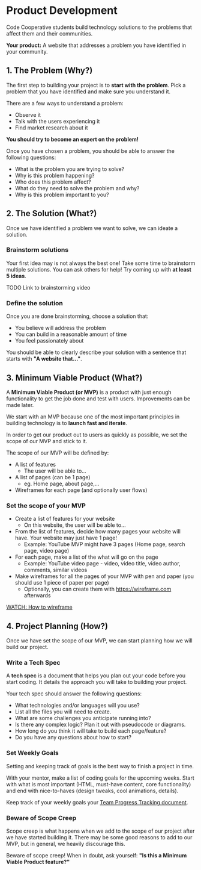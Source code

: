 # Product Development

Code Cooperative students build technology solutions to
the problems that affect them and their communities.

**Your product:** A website that addresses a problem you have
identified in your community.

## 1. The Problem (Why?)

The first step to building your project is to **start
with the problem**. Pick a problem that you have identified and
make sure you understand it.

There are a few ways to understand a problem:
* Observe it
* Talk with the users experiencing it
* Find market research about it

**You should try to become an expert on the problem!**

Once you have chosen a problem, you should be able to answer the following questions:
* What is the problem you are trying to solve?
* Why is this problem happening?
* Who does this problem affect?
* What do they need to solve the problem and why?
* Why is this problem important to you?

## 2. The Solution (What?)

Once we have identified a problem we want to solve, we
can ideate a solution.

### Brainstorm solutions

Your first idea may is not always the best one! Take some time to brainstorm multiple solutions. You can ask others for help!
Try coming up with **at least 5 ideas**.

TODO Link to brainstorming video

### Define the solution

Once you are done brainstorming, choose a solution that:
* You believe will address the problem
* You can build in a reasonable amount of time
* You feel passionately about

You should be able to clearly describe your solution with
a sentence that starts with **"A website that..."**.

## 3. Minimum Viable Product (What?)

A **Minimum Viable Product (or MVP)** is a product with just
enough functionality to get the job done and test with users. Improvements can be made later.

We start with an MVP because one of the most important principles in building technology
is to **launch fast and iterate**.

In order to get our product out to users as quickly as possible,
we set the scope of our MVP and stick to it.

The scope of our MVP will be defined by:
* A list of features
  * The user will be able to...
* A list of pages (can be 1 page)
  * eg. Home page, about page,...
* Wireframes for each page (and optionally user flows)

### Set the scope of your MVP

* Create a list of features for your website
  * On this website, the user will be able to...
* From the list of features, decide how many pages your website will have. Your website may just have 1 page!
  * Example: YouTube MVP might have 3 pages (Home page, search page, video page)
* For each page, make a list of the what will go on the page
  * Example: YouTube video page - video, video title, video author, comments, similar videos
* Make wireframes for all the pages of your MVP with pen and paper (you should use 1 piece of paper per page)
  * Optionally, you can create them with https://wireframe.com afterwards

[WATCH: How to wireframe](https://www.youtube.com/watch?v=PmmQjLqJQlY)

## 4. Project Planning (How?)

Once we have set the scope of our MVP, we can start planning how we will build our project.

### Write a Tech Spec

A **tech spec** is a document that helps you plan out your code
before you start coding. It details the approach you will take to building your project.

Your tech spec should answer the following questions:
* What technologies and/or languages will you use?
* List all the files you will need to create.
* What are some challenges you anticipate running into?
* Is there any complex logic? Plan it out with pseudocode or diagrams.
* How long do you think it will take to build each page/feature?
* Do you have any questions about how to start?

### Set Weekly Goals

Setting and keeping track of goals is the best way to finish
a project in time.

With your mentor, make a list of coding goals for the upcoming
weeks. Start with what is most important (HTML, must-have content, core functionality) and end with nice-to-haves (design tweaks, cool animations, details).

Keep track of your weekly goals your [Team Progress Tracking document](https://docs.google.com/document/d/1cO_27t2KBDFA3bzAn-YGNKSsk9_1L3XDVLHDAg7jn4c/edit).

### Beware of Scope Creep

Scope creep is what happens when we add to the scope of our
project after we have started building it. There may
be some good reasons to add to our MVP, but in general, we
heavily discourage this.

Beware of scope creep! When in doubt, ask yourself: **"Is this a Minimum Viable Product feature?"**


